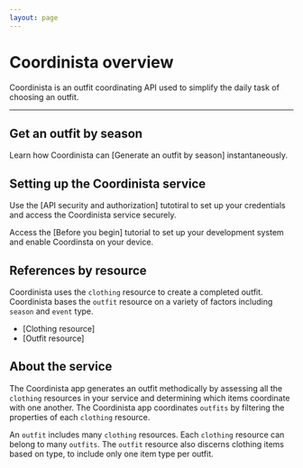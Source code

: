 ```yaml
---
layout: page
---
```


# Coordinista overview

Coordinista is an outfit coordinating API used to simplify the daily task of choosing an outfit.

---

## Get an outfit by season

Learn how Coordinista can [Generate an outfit by season] instantaneously.

## Setting up the Coordinista service

Use the [API security and authorization] tutotiral to set up your credentials and access the Coordinista service securely.

Access the [Before you begin] tutorial to set up your development system and enable Coordinsta on your device.

## References by resource

Coordinista uses the `clothing` resource to create a completed outfit. Coordinista bases the `outfit` resource on a variety of factors including `season` and `event` type.

* [Clothing resource]
* [Outfit resource]

## About the service

The Coordinista app generates an outfit methodically by assessing all the `clothing` resources in your service and determining which items coordinate with one another. The Coordinista app coordinates `outfits` by filtering the properties of each  `clothing` resource.

An `outfit` includes many `clothing` resources. Each `clothing` resource can belong to many `outfits`. The `outfit` resource also discerns clothing items based on type, to include only one item type per outfit.
